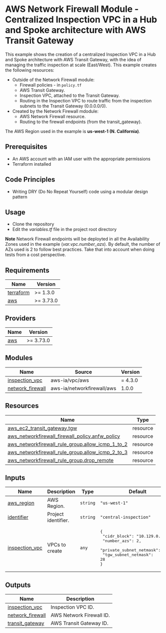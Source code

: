 <!-- BEGIN_TF_DOCS -->
# AWS Network Firewall Module - Centralized Inspection VPC in a Hub and Spoke architecture with AWS Transit Gateway

This example shows the creation of a centralized Inspection VPC in a Hub and Spoke architecture with AWS Transit Gateway, with the idea of managing the traffic inspection at scale (East/West). This example creates the following resources:

* Outside of the Network Firewall module:
  * Firewall policies - in `policy.tf`
  * AWS Transit Gateway.
  * Inspection VPC, attached to the Transit Gateway.
  * Routing in the Inspection VPC to route traffic from the inspection subnets to the Transit Gateway (0.0.0.0/0).
* Created by the Network Firewall mdodule:
  * AWS Network Firewall resource.
  * Routing to the firewall endpoints (from the transit\_gateway).

The AWS Region used in the example is **us-west-1 (N. California)**.

## Prerequisites

* An AWS account with an IAM user with the appropriate permissions
* Terraform installed

## Code Principles

* Writing DRY (Do No Repeat Yourself) code using a modular design pattern

## Usage

* Clone the repository
* Edit the *variables.tf* file in the project root directory

**Note** Network Firewall endpoints will be deployted in all the Availability Zones used in the example (*var.vpc.number\_azs*). By default, the number of AZs used is 2 to follow best practices. Take that into account when doing tests from a cost perspective.

## Requirements

| Name | Version |
|------|---------|
| <a name="requirement_terraform"></a> [terraform](#requirement\_terraform) | >= 1.3.0 |
| <a name="requirement_aws"></a> [aws](#requirement\_aws) | >= 3.73.0 |

## Providers

| Name | Version |
|------|---------|
| <a name="provider_aws"></a> [aws](#provider\_aws) | >= 3.73.0 |

## Modules

| Name | Source | Version |
|------|--------|---------|
| <a name="module_inspection_vpc"></a> [inspection\_vpc](#module\_inspection\_vpc) | aws-ia/vpc/aws | = 4.3.0 |
| <a name="module_network_firewall"></a> [network\_firewall](#module\_network\_firewall) | aws-ia/networkfirewall/aws | 1.0.0 |

## Resources

| Name | Type |
|------|------|
| [aws_ec2_transit_gateway.tgw](https://registry.terraform.io/providers/hashicorp/aws/latest/docs/resources/ec2_transit_gateway) | resource |
| [aws_networkfirewall_firewall_policy.anfw_policy](https://registry.terraform.io/providers/hashicorp/aws/latest/docs/resources/networkfirewall_firewall_policy) | resource |
| [aws_networkfirewall_rule_group.allow_icmp_1_to_2](https://registry.terraform.io/providers/hashicorp/aws/latest/docs/resources/networkfirewall_rule_group) | resource |
| [aws_networkfirewall_rule_group.allow_icmp_2_to_3](https://registry.terraform.io/providers/hashicorp/aws/latest/docs/resources/networkfirewall_rule_group) | resource |
| [aws_networkfirewall_rule_group.drop_remote](https://registry.terraform.io/providers/hashicorp/aws/latest/docs/resources/networkfirewall_rule_group) | resource |

## Inputs

| Name | Description | Type | Default | Required |
|------|-------------|------|---------|:--------:|
| <a name="input_aws_region"></a> [aws\_region](#input\_aws\_region) | AWS Region. | `string` | `"us-west-1"` | no |
| <a name="input_identifier"></a> [identifier](#input\_identifier) | Project identifier. | `string` | `"central-inspection"` | no |
| <a name="input_inspection_vpc"></a> [inspection\_vpc](#input\_inspection\_vpc) | VPCs to create | `any` | <pre>{<br>  "cidr_block": "10.129.0.0/16",<br>  "number_azs": 2,<br>  "private_subnet_netmask": 28,<br>  "tgw_subnet_netmask": 28<br>}</pre> | no |

## Outputs

| Name | Description |
|------|-------------|
| <a name="output_inspection_vpc"></a> [inspection\_vpc](#output\_inspection\_vpc) | Inspection VPC ID. |
| <a name="output_network_firewall"></a> [network\_firewall](#output\_network\_firewall) | AWS Network Firewall ID. |
| <a name="output_transit_gateway"></a> [transit\_gateway](#output\_transit\_gateway) | AWS Transit Gateway ID. |
<!-- END_TF_DOCS -->